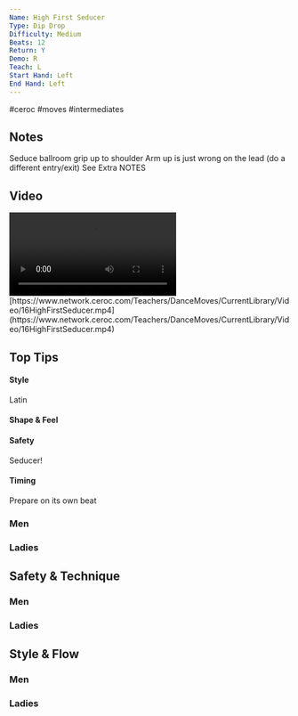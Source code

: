 ```yaml
---
Name: High First Seducer
Type: Dip Drop
Difficulty: Medium
Beats: 12
Return: Y
Demo: R
Teach: L
Start Hand: Left
End Hand: Left
---
```


#ceroc #moves #intermediates
## Notes
Seduce ballroom grip up to shoulder
Arm up is just wrong on the lead (do a different entry/exit)
See Extra NOTES

## Video
<video controls>
    <source src="https://www.network.ceroc.com/Teachers/DanceMoves/CurrentLibrary/Video/16HighFirstSeducer.mp4" type="video/mp4">
    
</video>
[https://www.network.ceroc.com/Teachers/DanceMoves/CurrentLibrary/Video/16HighFirstSeducer.mp4](https://www.network.ceroc.com/Teachers/DanceMoves/CurrentLibrary/Video/16HighFirstSeducer.mp4)


## Top Tips

#### Style
Latin

#### Shape & Feel


#### Safety
Seducer!

#### Timing
Prepare on its own beat

### Men

### Ladies

## Safety & Technique
### Men

### Ladies

## Style & Flow


### Men

### Ladies


